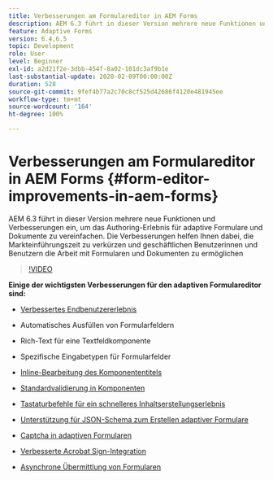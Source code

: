 ```yaml
---
title: Verbesserungen am Formulareditor in AEM Forms
description: AEM 6.3 führt in dieser Version mehrere neue Funktionen und Verbesserungen ein, um das Authoring-Erlebnis für adaptive Formulare und Dokumente zu vereinfachen. Die Verbesserungen helfen Ihnen dabei, die Markteinführungszeit zu verkürzen und geschäftlichen Benutzerinnen und Benutzern die Arbeit mit Formularen und Dokumenten zu ermöglichen
feature: Adaptive Forms
version: 6.4,6.5
topic: Development
role: User
level: Beginner
exl-id: a2d21f2e-3dbb-454f-8a02-101dc3af9b1e
last-substantial-update: 2020-02-09T00:00:00Z
duration: 528
source-git-commit: 9fef4b77a2c70c8cf525d42686f4120e481945ee
workflow-type: tm+mt
source-wordcount: '164'
ht-degree: 100%

---
```


# Verbesserungen am Formulareditor in AEM Forms {#form-editor-improvements-in-aem-forms}

AEM 6.3 führt in dieser Version mehrere neue Funktionen und Verbesserungen ein, um das Authoring-Erlebnis für adaptive Formulare und Dokumente zu vereinfachen. Die Verbesserungen helfen Ihnen dabei, die Markteinführungszeit zu verkürzen und geschäftlichen Benutzerinnen und Benutzern die Arbeit mit Formularen und Dokumenten zu ermöglichen

>[!VIDEO](https://video.tv.adobe.com/v/19500?quality=12&learn=on)

**Einige der wichtigsten Verbesserungen für den adaptiven Formulareditor sind:**

* [Verbessertes Endbenutzererlebnis](https://helpx.adobe.com/de/aem-forms/6-3/introduction-forms-authoring.html)

* Automatisches Ausfüllen von Formularfeldern
* Rich-Text für eine Textfeldkomponente
* Spezifische Eingabetypen für Formularfelder

* [Inline-Bearbeitung des Komponententitels](https://helpx.adobe.com/de/aem-forms/6-3/introduction-forms-authoring.html)
* [Standardvalidierung in Komponenten](https://helpx.adobe.com/de/aem-forms/6-3/introduction-forms-authoring.html)
* [Tastaturbefehle für ein schnelleres Inhaltserstellungserlebnis](https://helpx.adobe.com/de/aem-forms/6-3/keyboard-shortcuts.html#AdaptiveFormEditor)
* [Unterstützung für JSON-Schema zum Erstellen adaptiver Formulare](https://helpx.adobe.com/de/aem-forms/6-3/adaptive-form-json-schema-form-model.html)
* [Captcha in adaptiven Formularen](https://helpx.adobe.com/de/aem-forms/6-3/captcha-adaptive-forms.html)
* [Verbesserte Acrobat Sign-Integration](https://helpx.adobe.com/de/aem-forms/6-3/working-with-adobe-sign.html)
* [Asynchrone Übermittlung von Formularen](https://helpx.adobe.com/de/aem-forms/6-3/asynchronous-submissions-adaptive-forms.html)
